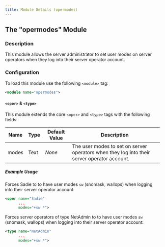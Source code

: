 ```yaml
---
title: Module Details (opermodes)
---
```


## The "opermodes" Module

### Description

This module allows the server administrator to set user modes on server operators when they log into their server operator account.

### Configuration

To load this module use the following `<module>` tag:

```xml
<module name="opermodes">
```

#### `<oper>` &amp; `<type>`

This module extends the core `<oper>` and `<type>` tags with the following fields:

Name  | Type | Default Value | Description
----- | ---- | ------------- | -----------
modes | Text | *None*        | The user modes to set on server operators when they log into their server operator account.

##### Example Usage

Forces Sadie to to have user modes `sw` (snomask, wallops) when logging into their server operator account:

```xml
<oper name="Sadie"
      ...
      modes="+sw *">
```

Forces server operators of type NetAdmin to to have user modes `sw` (snomask, wallops) when logging into their server operator account:

```xml
<type name="NetAdmin"
      ...
      modes="+sw *">
```
